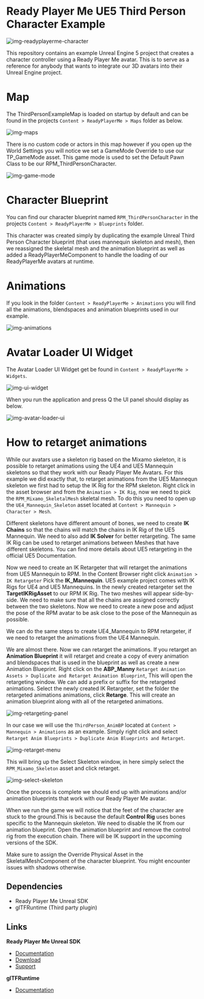 # Ready Player Me UE5 Third Person Character Example

![img-readyplayerme-character](https://user-images.githubusercontent.com/7085672/163189054-ceeda1d9-1982-4b39-9517-1bd758c746b3.png)

This repository contains an example Unreal Engine 5 project that creates a character controller using a Ready Player Me avatar. This is to serve as a reference for anybody that wants to integrate our 3D avatars into their Unreal Engine project. 

# Map

The ThirdPersonExampleMap is loaded on startup by default and can be found in the projects `Content > ReadyPlayerMe > Maps` folder as below.

![img-maps](https://user-images.githubusercontent.com/7085672/163190404-9bd95c07-9cf1-4dee-b6c3-1a5829be5d2c.png)

There is no custom code or actors in this map however if you open up the World Settings you will notice we set a GameMode Override to use our TP_GameMode asset. This game mode is used to set the Default Pawn Class to be our RPM_ThirdPersonCharacter.

![img-game-mode](https://user-images.githubusercontent.com/7085672/163191426-5f871707-eeba-4318-918f-12648419ea79.png)

# Character Blueprint

You can find our character blueprint named `RPM_ThirdPersonCharacter` in the projects `Content > ReadyPlayerMe > Blueprints` folder. 

This character was created simply by duplicating the example Unreal Third Person Character blueprint (that uses mannequin skeleton and mesh), then we reassigned the skeletal mesh and the animation blueprint as well as added a ReadyPlayerMeComponent to handle the loading of our ReadyPlayerMe avatars at runtime. 

# Animations 

If you look in the folder `Content > ReadyPlayerMe > Animations` you will find all the animations, blendspaces and animation blueprints used in our example.

![img-animations](https://user-images.githubusercontent.com/7085672/163196240-fa3186db-6fca-4ca4-8639-d0c5754490d7.png)

# Avatar Loader UI Widget

The Avatar Loader UI Widget get be found in `Content > ReadyPlayerMe > Widgets`.

![img-ui-widget](https://user-images.githubusercontent.com/7085672/163198531-ea688571-c43c-4931-8254-3fc49734865e.png)

When you run the application and press Q the UI panel should display as below.

![img-avatar-loader-ui](https://user-images.githubusercontent.com/7085672/163198553-23941483-28b8-4450-b206-faee776931d3.png)

# How to retarget animations

While our avatars use a skeleton rig based on the Mixamo skeleton, it is possible to retarget animations using the UE4 and UE5 Mannequin skeletons so that they work with our Ready Player Me Avatars. For this example we did exactly that, to retarget animations from the UE5 Mannequn skeleton we first had to setup the IK Rig for the RPM skeleton. Right click in the asset browser and from the `Animation > IK Rig`, now we need to pick the `RPM_Mixamo_SkeletalMesh` skeletal mesh. To do this you need to open up the `UE4_Mannequin_Skeleton` asset located at `Content > Mannequin > Character > Mesh`. 

Different skeletons have different amount of bones, we need to create **IK Chains** so that the chains will match the chains in IK Rig of the UE5 Mannequin. We need to also add **IK Solver** for better retargeting. The same IK Rig can be used to retarget animations between Meshes that have different skeletons. You can find more details about UE5 retargeting in the official UE5 Documentation.

Now we need to create an IK Retargeter that will retarget the animations from UE5 Mannequin to RPM. In the Content Browser right click `Animation > IK Retargeter` Pick the **IK_Mannequin**. UE5 example project comes with IK Rigs for UE4 and UE5 Mannequins. In the newly created retargeter set the **TargetIKRigAsset** to our RPM IK Rig. The two meshes will appear side-by-side. We need to make sure that all the chains are assigned correctly between the two skeletons. Now we need to create a new pose and adjust the pose of the RPM avatar to be ask close to the pose of the Mannequin as possible.

We can do the same steps to create UE4_Mannequin to RPM retargeter, if we need to retarget the animations from the UE4 Mannequin.

We are almost there. Now we can retarget the animations. If you retarget an **Animation Blueprint** it will retarget and create a copy of every animation and blendspaces that is used in the blueprint as well as create a new Animation Blueprint. Right click on the **ABP_Manny** `Retarget Animation Assets > Duplicate and Retarget Animation Blueprint`, This will open the retargeting window. We can add a prefix or suffix for the retargeted animations. Select the newly created IK Retargeter, set the folder the retargeted animations animations, click **Retarge**. This will create an animation blueprint along with all of the retargeted animations.


![img-retargeting-panel](https://user-images.githubusercontent.com/7085672/163196328-170b7e9d-fc30-47c5-8487-0e4d7c3fbbf2.png)

In our case we will use the `ThirdPerson_AnimBP` located at `Content > Mannequin > Animations` as an example. Simply right click and select `Retarget Anim Blueprints > Duplicate Anim Blueprints and Retarget`. 

![img-retarget-menu](https://user-images.githubusercontent.com/7085672/163198242-a774dbdd-b41b-46f7-ab2c-3d1d0af09441.png)

This will bring up the Select Skeleton window, in here simply select the `RPM_Mixamo_Skeleton` asset and click retarget. 

![img-select-skeleton](https://user-images.githubusercontent.com/7085672/163198391-ef5989e7-cda0-4cc5-8281-a6a515581a15.png)

Once the process is complete we should end up with animations and/or animation blueprints that work with our Ready Player Me avatar.

When we run the game we will notice that the feet of the character are stuck to the ground.This is because the default **Control Rig** uses bones specific to the Mannequin skeleton. We need to disable the IK from our animation blueprint. Open the animation blueprint and remove the control rig from the execution chain. There will be IK support in the upcoming versions of the SDK.

Make sure to assign the Override Physical Asset in the SkeletalMeshComponent of the character blueprint. You might encounter issues with shadows otherwise.

## Dependencies
- Ready Player Me Unreal SDK 
- glTFRuntime (Third party plugin)

## Links
**Ready Player Me Unreal SDK**
- [Documentation](https://docs.readyplayer.me/ready-player-me/integration-guides/unreal-engine-4)
- [Download](https://docs.readyplayer.me/ready-player-me/integration-guides/unreal-engine-4/unreal-plugin-download)
- [Support](https://docs.readyplayer.me/ready-player-me/integration-guides/unreal-engine-4/troubleshooting)

**glTFRuntime**
- [Documentation](https://github.com/rdeioris/glTFRuntime-docs/blob/master/README.md)



